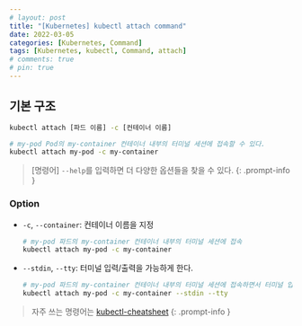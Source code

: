 ```yaml
---
# layout: post
title: "[Kubernetes] kubectl attach command"
date: 2022-03-05
categories: [Kubernetes, Command]
tags: [Kubernetes, kubectl, Command, attach]
# comments: true
# pin: true
---
```


## 기본 구조

```bash
kubectl attach [파드 이름] -c [컨테이너 이름]

# my-pod Pod의 my-container 컨테이너 내부의 터미널 세션에 접속할 수 있다.
kubectl attach my-pod -c my-container
```

> [명령어] `--help`를 입력하면 더 다양한 옵션들을 찾을 수 있다.
{: .prompt-info }

### Option

- `-c`, `--container`: 컨테이너 이름을 지정
    ```bash
    # my-pod 파드의 my-container 컨테이너 내부의 터미널 세션에 접속
    kubectl attach my-pod -c my-container
    ```

- `--stdin`, `--tty`: 터미널 입력/출력을 가능하게 한다.
    ```bash
    # my-pod 파드의 my-container 컨테이너 내부의 터미널 세션에 접속하면서 터미널 입력/출력을 가능하게 한다.
    kubectl attach my-pod -c my-container --stdin --tty
    ```

> 자주 쓰는 명령어는 [kubectl-cheatsheet](https://kubernetes.io/docs/reference/kubectl/cheatsheet/)
{: .prompt-info }